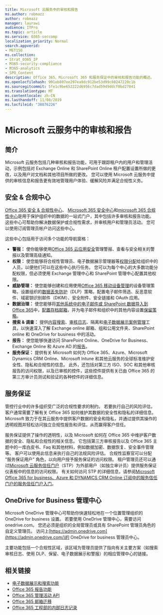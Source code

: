 ```yaml
---
title: Microsoft 云服务中的审核和报告
ms.author: robmazz
author: robmazz
manager: laurawi
audience: ITPro
ms.topic: article
ms.service: O365-seccomp
localization_priority: Normal
search.appverid:
- MET150
ms.collection:
- Strat_O365_IP
- M365-security-compliance
- M365-analytics
- SPO_Content
description: Office 365、Microsoft 365 和服务保证中的审核和报告功能的概述。
ms.openlocfilehash: 991eb807ee297ea9dc912be53d99c80247220c1b
ms.sourcegitcommit: 5fe1c9be652222d6956c7dad5949ddcf0bd27041
ms.translationtype: MT
ms.contentlocale: zh-CN
ms.lasthandoff: 11/08/2019
ms.locfileid: "38076226"
---
```

# <a name="auditing-and-reporting-in-microsoft-cloud-services"></a>Microsoft 云服务中的审核和报告

## <a name="introduction"></a>简介

Microsoft 云服务包括几种审核和报告功能，可用于跟踪租户内的用户和管理活动，示例包括对 Exchange Online 和 SharePoint Online 租户配置设置所做的更改，以及用户对文档和其他项目所做的更改。 您可以使用 Microsoft 云服务中提供的审核信息和报告更有效地管理用户体验、缓解风险并满足合规性义务。

## <a name="security--compliance-centers"></a>安全 & 合规中心

[Office 365 安全 & 合规性中心](https://protection.office.com)、 [Microsoft 365 安全中心](https://security.microsoft.com)和[microsoft 365 合规性中心](https://compliance.microsoft.com)是用于保护组织中的数据的一站式门户，其中包括许多审核和报告功能。 这些中心可帮助你解决数据保护或合规性需求，并审核用户和管理员活动。 您可以使用订阅管理员帐户访问这些中心。

这些中心包括用于访问多个功能的导航窗格：

- **警报：** 使你能够使用[Office 365 云应用安全](https://docs.microsoft.com/cloud-app-security/what-is-cloud-app-security)管理警报、查看与安全相关的警报以及管理高级通知。
- **权限：** 使您能够将合规性管理员、电子数据展示管理器等[权限分配](https://support.office.com/article/Give-users-access-to-the-Office-365-Security-Compliance-Center-2cfce2c8-20c5-47f9-afc4-24b059c1bd76)给组织中的人员，以便他们可以在这些中心执行任务。 您可以为每个中心的大多数功能分配权限，但必须使用 Exchange 管理中心和 SharePoint 管理中心配置其他权限。
- **威胁管理：** 使您能够创建和应用使用[Office 365 移动设备管理](https://support.office.com/article/Overview-of-Mobile-Device-Management-for-Office-365-faa7d8e5-645d-4d59-839c-c8d4c1869e4a)的设备管理策略，设置组织的[数据丢失防护](https://support.office.com/article/Overview-of-data-loss-prevention-policies-1966b2a7-d1e2-4d92-ab61-42efbb137f5e)（DLP）策略，配置电子邮件筛选、反恶意软件、域密钥识别邮件（DKIM）、安全附件、安全链接和 OAuth 应用。
- **数据治理：** 使您能够将[其他系统中的电子邮件或 SharePoint 数据导入到 Office 365](https://support.office.com/article/Import-PST-files-or-SharePoint-data-to-Office-365-ba688e0a-0fcb-4bd7-8e57-2b669564ea84)中，[配置存档邮箱](https://support.office.com/article/Enable-archive-mailboxes-in-the-Office-365-Security-Compliance-Center-268a109e-7843-405b-bb3d-b9393b2342ce)，并为电子邮件和组织中的其他内容设置[保留策略](https://docs.microsoft.com/microsoft-365/compliance/retention-policies)。
- **搜索 & 调查：** 提供[内容搜索](https://support.office.com/article/Run-a-Content-Search-in-the-Office-365-Security-Compliance-Center-61852fd9-fe8a-4880-a339-cb19ed3bff4a)、[审核日志](https://support.office.com/article/Search-the-audit-log-in-the-Office-365-Security-Compliance-Center-0d4d0f35-390b-4518-800e-0c7ec95e946c)、隔离和[电子数据展示案例管理](https://support.office.com/article/Manage-eDiscovery-cases-in-the-Office-365-Security-Compliance-Center-edea80d6-20a7-40fb-b8c4-5e8c8395f6da)工具，以快速深入了解 Exchange online 邮箱、组和公用文件夹、SharePoint online 和 OneDrive for business 中的活动。
- **报告：** 使您能够快速访问 SharePoint Online、OneDrive for Business、Exchange Online 和 Azure AD 的[报告](https://support.office.com/article/Reports-in-the-Office-365-Security-Compliance-Center-7acd33ce-1ec8-49fb-b625-43bac7b58c5a)。
- **服务保证：** 提供有关 Microsoft 如何为 Office 365、Azure、Microsoft Dynamics CRM Online、Microsoft Intune 和其他云服务的全球标准维护安全性、隐私和合规性的信息。 此外，还包括对第三方 ISO、SOC 和其他审核报告的访问权限，以及已审核的控件，这些控件提供有关已由 Office 365 的第三方审计员测试和验证的各种控件的详细信息。

## <a name="service-assurance"></a>服务保证

管控行业中的许多组织受广泛的合规性要求的制约。 若要执行自己的风险评估，客户通常需要了解有关 Office 365 如何维护其数据的安全性和隐私的详细信息。 Microsoft 致力于在其云服务中提供客户数据的安全和隐私，并通过提供其操作的透明视图并轻松访问独立合规性报告和评估，从而赢得客户信任。

服务保证提供了操作的透明性，以及 Microsoft 如何在 Office 365 中维护客户数据的安全、隐私和合规性的相关信息。 它包括第三方审核报告以及 Office 365 主题中的一库白皮书、Faq 和其他材料，例如数据加密、数据恢复、安全事件管理等。 客户可以使用此信息来执行自己的法规风险评估。 合规性监察官可以分配 "服务保证用户" 角色，以向用户授予服务保证的访问权限。 租户管理员还可以通过[Microsoft 云服务信任门户](https://aka.ms/STP)（STP）为外部用户（如独立审计员）提供服务保证仪表板中的信息的访问权限。 有关如何访问 STP 的详细信息，请参阅[Microsoft Office 365 for business、Azure 和 DYNAMICS CRM Online 订阅中的服务信任门户的服务信任门户入门](https://aka.ms/STPHelp)。

## <a name="onedrive-for-business-admin-center"></a>OneDrive for Business 管理中心

Microsoft OneDrive 管理中心可帮助你快速轻松地在一个位置管理组织的 OneDrive for business 设置。 若要使用 OneDrive 管理中心，需要访问 onedrive.com。 您还必须是组织的全局管理员或具有 SharePoint 管理员角色的自定义管理员。 访问上[https://admin.onedrive.com](https://admin.onedrive.com/)的 OneDrive for business 管理员中心。

主要功能包括一个合规性区域，该区域为管理员提供了指向有关主要方案（如搜索审核日志、使用 DLP、保留、电子数据展示和警报）的相应管理中心的链接。

## <a name="related-links"></a>相关链接

- [电子数据展示和搜索功能](office-365-ediscovery-and-search-features.md)
- [Office 365 报告功能](office-365-reporting-features.md)
- [Office 365 管理活动 API](office-365-management-activity-api.md)
- [Office 365 邮箱迁移](office-365-mailbox-migrations.md)
- [Office 365 工程部的内部日志记录](office-365-internal-logging.md)